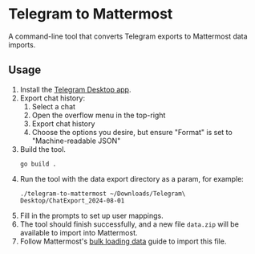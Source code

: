 # Telegram to Mattermost

A command-line tool that converts Telegram exports to Mattermost data imports.

## Usage

1. Install the [Telegram Desktop app](https://desktop.telegram.org).
2. Export chat history:
   1. Select a chat
   2. Open the overflow menu in the top-right
   3. Export chat history
   4. Choose the options you desire, but ensure "Format" is set to "Machine-readable JSON"
3. Build the tool.
   ```shell
   go build .
   ```
4. Run the tool with the data export directory as a param, for example:
   ```shell
   ./telegram-to-mattermost ~/Downloads/Telegram\ Desktop/ChatExport_2024-08-01
   ```
5. Fill in the prompts to set up user mappings.
6. The tool should finish successfully, and a new file `data.zip` will be available to import into Mattermost.
7. Follow Mattermost's [bulk loading data](https://docs.mattermost.com/onboard/bulk-loading-data.html#bulk-load-data) guide to import this file.
